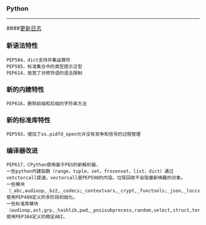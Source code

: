 ###  Python

---

####[更新日志](https://github.com/Zy143L/wskey/blob/main/READ.md)


### 新语法特性
```
PEP584，dict支持并集运算符
PEP585，标准集合中的类型提示泛型
PEP614，放宽了对修饰语的语法限制
```


### 新的内建特性

```PEP616，删除前缀和后缀的字符串方法```

### 新的标准库特性

```PEP593，增加了os.pidfd_open允许没有竞争和信号的过程管理```


### 编译器改进

```PEP573，从C扩展类型的方法快速访问模块状态
PEP617，CPython使用基于PEG的新解析器，
一些python内建函数（range，tuple，set，frozenset，list，dict）通过vetctorcall提速。vectorcall是PEP590的内容。垃圾回收不会阻塞新唤醒的对象。
一些模块（_abc,audioop,_bz2,_codecs;_contextvars,_crypt,_functools;_json,_loccale;math,operator,resource,time,_weakref）使用PEP489定义的多阶段初始化。
一些标准库模块（audioop,ast,grp,_hashlib,pwd,_posixubprocess,random,select,struct,termois,zlib）使用PEP384定义的稳定ABI。
```